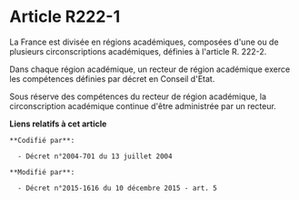 # Article R222-1

La France est divisée en régions académiques, composées d'une ou de plusieurs circonscriptions académiques, définies à
l'article R. 222-2.

Dans chaque région académique, un recteur de région académique exerce les compétences définies par décret en Conseil d'Etat.

Sous réserve des compétences du recteur de région académique, la circonscription académique continue d'être administrée par
un recteur.

**Liens relatifs à cet article**

	**Codifié par**:

	  - Décret n°2004-701 du 13 juillet 2004

	**Modifié par**:

	  - Décret n°2015-1616 du 10 décembre 2015 - art. 5
